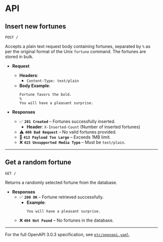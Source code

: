 # API

## Insert new fortunes

```
POST /
```

Accepts a plain text request body containing fortunes, separated by `%` as per the original format of the Unix `fortune` command. The fortunes are stored in bulk.

- **Request**

  - **Headers**:
    - `Content-Type: text/plain`
  - **Body Example**:
    ```text
    Fortune favors the bold.
    %
    You will have a pleasant surprise.
    ```

- **Responses**
  - ✅ **`201 Created`** – Fortunes successfully inserted.
    - **Header**: `X-Inserted-Count` (Number of inserted fortunes)
  - ⚠️ **`400 Bad Request`** – No valid fortunes provided.
  - 🚫 **`413 Payload Too Large`** – Exceeds 1MB limit.
  - ❌ **`415 Unsupported Media Type`** – Must be `text/plain`.

---

## Get a random fortune

```
GET /
```

Returns a randomly selected fortune from the database.

- **Responses**
  - ✅ **`200 OK`** – Fortune retrieved successfully.
    - **Example**:
      ```text
      You will have a pleasant surprise.
      ```
  - ❌ **`404 Not Found`** – No fortunes in the database.

---

For the full OpenAPI 3.0.3 specification, see [`etc/openapi.yaml`](./etc/openapi.yaml).
